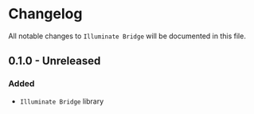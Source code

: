 # Changelog

All notable changes to `Illuminate Bridge` will be documented in this file.

## 0.1.0 - Unreleased

### Added
- `Illuminate Bridge` library